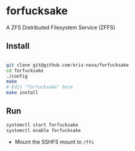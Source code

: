 # forfucksake

A ZFS Distributed Filesystem Service (ZFFS)

## Install

```bash 

git clone git@github.com:kris-nova/forfucksake
cd forfucksake
./config
make
# Edit "forfucksake" here
make install

```

## Run

```bash 
systemctl start forfucksake
systemctl enable forfucksake
```

 - Mount the SSHFS mount to `/ffs`

